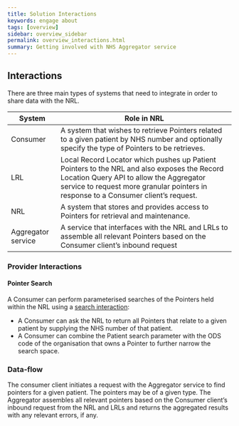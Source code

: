 ```yaml
---
title: Solution Interactions
keywords: engage about
tags: [overview]
sidebar: overview_sidebar
permalink: overview_interactions.html
summary: Getting involved with NHS Aggregator service
---
```


## Interactions

There are three main types of systems that need to integrate in order to share data with the NRL.

| System | Role in NRL | 
|-----------|----------------|
|Consumer|A system that wishes to retrieve Pointers related to a given patient by NHS number and optionally specify the type of Pointers to be retrieves.|
|LRL|Local Record Locator which pushes up Patient Pointers to the NRL and also exposes the Record Location Query API to allow the Aggregator service to request more granular pointers in response to a Consumer client’s request.|
|NRL|A system that stores and provides access to Pointers for retrieval and maintenance.|
|Aggregator service|A service that interfaces with the NRL and LRLs to assemble all relevant Pointers based on the Consumer client’s inbound request|

### Provider Interactions

#### Pointer Search

A Consumer can perform parameterised searches of the Pointers held within the NRL using a [search interaction](api_interaction_search.html):

- A Consumer can ask the NRL to return all Pointers that relate to a given patient by supplying the NHS number of that patient.
- A Consumer can combine the Patient search parameter with the ODS code of the organisation that owns a Pointer to further narrow the search space.

### Data-flow

The consumer client initiates a request with the Aggregator service to find pointers for a given patient. The pointers may be of a given type. The Aggregator assembles all relevant pointers based on the Consumer client’s inbound request from the NRL and LRLs and returns the aggregated results with any relevant errors, if any. 